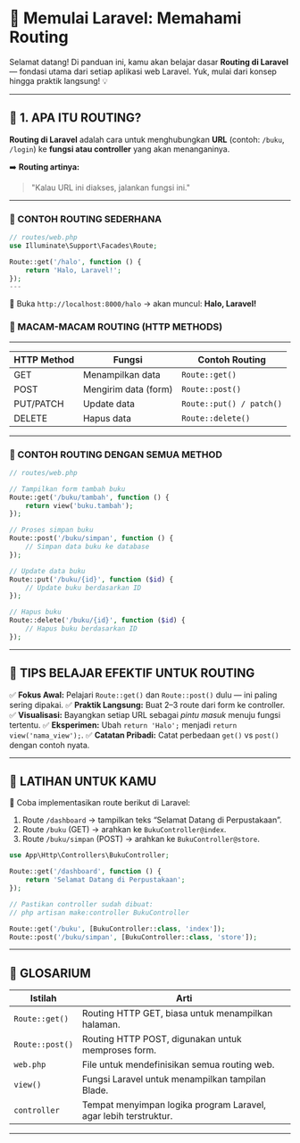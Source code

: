 # 🚀 Memulai Laravel: Memahami Routing

Selamat datang! Di panduan ini, kamu akan belajar dasar **Routing di Laravel** — fondasi utama dari setiap aplikasi web Laravel. Yuk, mulai dari konsep hingga praktik langsung! 💡

---

## 📘 1. APA ITU ROUTING?

**Routing di Laravel** adalah cara untuk menghubungkan **URL** (contoh: `/buku`, `/login`) ke **fungsi atau controller** yang akan menanganinya.

➡️ **Routing artinya:**
> "Kalau URL ini diakses, jalankan fungsi ini."

---

### 🔰 CONTOH ROUTING SEDERHANA

```php
// routes/web.php
use Illuminate\Support\Facades\Route;

Route::get('/halo', function () {
    return 'Halo, Laravel!';
});
---
```
📌 Buka `http://localhost:8000/halo` → akan muncul:
**Halo, Laravel!**

### 🚦 MACAM-MACAM ROUTING (HTTP METHODS)
---
| HTTP Method | Fungsi               | Contoh Routing           |
| ----------- | -------------------- | ------------------------ |
| GET         | Menampilkan data     | `Route::get()`           |
| POST        | Mengirim data (form) | `Route::post()`          |
| PUT/PATCH   | Update data          | `Route::put() / patch()` |
| DELETE      | Hapus data           | `Route::delete()`        |

---
### 🧪 CONTOH ROUTING DENGAN SEMUA METHOD

```php
// routes/web.php

// Tampilkan form tambah buku
Route::get('/buku/tambah', function () {
    return view('buku.tambah');
});

// Proses simpan buku
Route::post('/buku/simpan', function () {
    // Simpan data buku ke database
});

// Update data buku
Route::put('/buku/{id}', function ($id) {
    // Update buku berdasarkan ID
});

// Hapus buku
Route::delete('/buku/{id}', function ($id) {
    // Hapus buku berdasarkan ID
});
```

---

## 🎯 TIPS BELAJAR EFEKTIF UNTUK ROUTING

✅ **Fokus Awal:** Pelajari `Route::get()` dan `Route::post()` dulu — ini paling sering dipakai.
✅ **Praktik Langsung:** Buat 2–3 route dari form ke controller.
✅ **Visualisasi:** Bayangkan setiap URL sebagai *pintu masuk* menuju fungsi tertentu.
✅ **Eksperimen:** Ubah `return 'Halo';` menjadi `return view('nama_view');`.
✅ **Catatan Pribadi:** Catat perbedaan `get()` vs `post()` dengan contoh nyata.

---

## 🧠 LATIHAN UNTUK KAMU

💪 Coba implementasikan route berikut di Laravel:

1. Route `/dashboard` → tampilkan teks “Selamat Datang di Perpustakaan”.
2. Route `/buku` (GET) → arahkan ke `BukuController@index`.
3. Route `/buku/simpan` (POST) → arahkan ke `BukuController@store`.

```php
use App\Http\Controllers\BukuController;

Route::get('/dashboard', function () {
    return 'Selamat Datang di Perpustakaan';
});

// Pastikan controller sudah dibuat:
// php artisan make:controller BukuController

Route::get('/buku', [BukuController::class, 'index']);
Route::post('/buku/simpan', [BukuController::class, 'store']);
```

---

## 📘 GLOSARIUM

| Istilah         | Arti                                                             |
| --------------- | ---------------------------------------------------------------- |
| `Route::get()`  | Routing HTTP GET, biasa untuk menampilkan halaman.               |
| `Route::post()` | Routing HTTP POST, digunakan untuk memproses form.               |
| `web.php`       | File untuk mendefinisikan semua routing web.                     |
| `view()`        | Fungsi Laravel untuk menampilkan tampilan Blade.                 |
| `controller`    | Tempat menyimpan logika program Laravel, agar lebih terstruktur. |

---